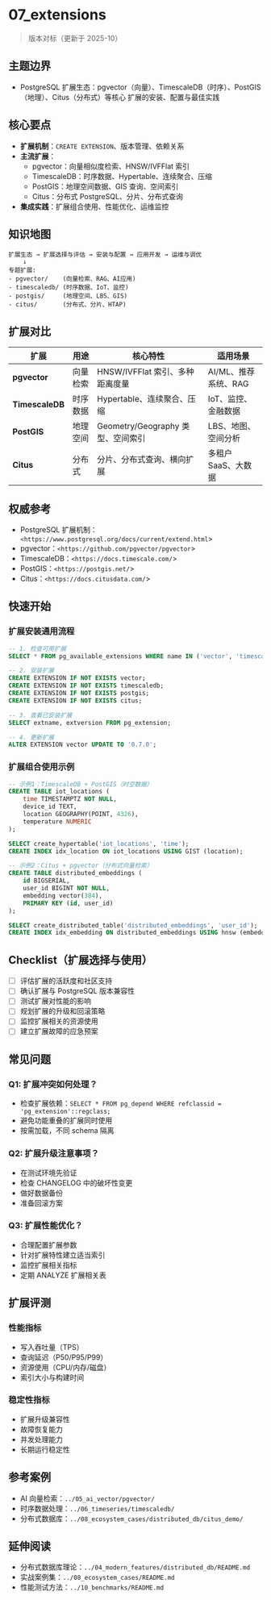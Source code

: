 ﻿# 07_extensions

> 版本对标（更新于 2025-10）

## 主题边界

- PostgreSQL 扩展生态：pgvector（向量）、TimescaleDB（时序）、PostGIS（地理）、Citus（分布式）等核心
  扩展的安装、配置与最佳实践

## 核心要点

- **扩展机制**：`CREATE EXTENSION`、版本管理、依赖关系
- **主流扩展**：
  - pgvector：向量相似度检索、HNSW/IVFFlat 索引
  - TimescaleDB：时序数据、Hypertable、连续聚合、压缩
  - PostGIS：地理空间数据、GIS 查询、空间索引
  - Citus：分布式 PostgreSQL、分片、分布式查询
- **集成实践**：扩展组合使用、性能优化、运维监控

## 知识地图

```text
扩展生态 → 扩展选择与评估 → 安装与配置 → 应用开发 → 运维与调优
    ↓
专题扩展:
- pgvector/    (向量检索、RAG、AI应用)
- timescaledb/ (时序数据、IoT、监控)
- postgis/     (地理空间、LBS、GIS)
- citus/       (分布式、分片、HTAP)
```

## 扩展对比

| 扩展            | 用途     | 核心特性                          | 适用场景             |
| --------------- | -------- | --------------------------------- | -------------------- |
| **pgvector**    | 向量检索 | HNSW/IVFFlat 索引、多种距离度量   | AI/ML、推荐系统、RAG |
| **TimescaleDB** | 时序数据 | Hypertable、连续聚合、压缩        | IoT、监控、金融数据  |
| **PostGIS**     | 地理空间 | Geometry/Geography 类型、空间索引 | LBS、地图、空间分析  |
| **Citus**       | 分布式   | 分片、分布式查询、横向扩展        | 多租户 SaaS、大数据  |

## 权威参考

- PostgreSQL 扩展机制：`<https://www.postgresql.org/docs/current/extend.html`>
- pgvector：`<https://github.com/pgvector/pgvector`>
- TimescaleDB：`<https://docs.timescale.com/`>
- PostGIS：`<https://postgis.net/`>
- Citus：`<https://docs.citusdata.com/`>

## 快速开始

### 扩展安装通用流程

```sql
-- 1. 检查可用扩展
SELECT * FROM pg_available_extensions WHERE name IN ('vector', 'timescaledb', 'postgis', 'citus');

-- 2. 安装扩展
CREATE EXTENSION IF NOT EXISTS vector;
CREATE EXTENSION IF NOT EXISTS timescaledb;
CREATE EXTENSION IF NOT EXISTS postgis;
CREATE EXTENSION IF NOT EXISTS citus;

-- 3. 查看已安装扩展
SELECT extname, extversion FROM pg_extension;

-- 4. 更新扩展
ALTER EXTENSION vector UPDATE TO '0.7.0';
```

### 扩展组合使用示例

```sql
-- 示例1：TimescaleDB + PostGIS（时空数据）
CREATE TABLE iot_locations (
    time TIMESTAMPTZ NOT NULL,
    device_id TEXT,
    location GEOGRAPHY(POINT, 4326),
    temperature NUMERIC
);

SELECT create_hypertable('iot_locations', 'time');
CREATE INDEX idx_location ON iot_locations USING GIST (location);

-- 示例2：Citus + pgvector（分布式向量检索）
CREATE TABLE distributed_embeddings (
    id BIGSERIAL,
    user_id BIGINT NOT NULL,
    embedding vector(384),
    PRIMARY KEY (id, user_id)
);

SELECT create_distributed_table('distributed_embeddings', 'user_id');
CREATE INDEX idx_embedding ON distributed_embeddings USING hnsw (embedding vector_l2_ops);
```

## Checklist（扩展选择与使用）

- [ ] 评估扩展的活跃度和社区支持
- [ ] 确认扩展与 PostgreSQL 版本兼容性
- [ ] 测试扩展对性能的影响
- [ ] 规划扩展的升级和回滚策略
- [ ] 监控扩展相关的资源使用
- [ ] 建立扩展故障的应急预案

## 常见问题

### Q1: 扩展冲突如何处理？

- 检查扩展依赖：`SELECT * FROM pg_depend WHERE refclassid = 'pg_extension'::regclass;`
- 避免功能重叠的扩展同时使用
- 按需加载，不同 schema 隔离

### Q2: 扩展升级注意事项？

- 在测试环境先验证
- 检查 CHANGELOG 中的破坏性变更
- 做好数据备份
- 准备回滚方案

### Q3: 扩展性能优化？

- 合理配置扩展参数
- 针对扩展特性建立适当索引
- 监控扩展相关指标
- 定期 ANALYZE 扩展相关表

## 扩展评测

### 性能指标

- 写入吞吐量（TPS）
- 查询延迟（P50/P95/P99）
- 资源使用（CPU/内存/磁盘）
- 索引大小与构建时间

### 稳定性指标

- 扩展升级兼容性
- 故障恢复能力
- 并发处理能力
- 长期运行稳定性

## 参考案例

- AI 向量检索：`../05_ai_vector/pgvector/`
- 时序数据处理：`../06_timeseries/timescaledb/`
- 分布式数据库：`../08_ecosystem_cases/distributed_db/citus_demo/`

## 延伸阅读

- 分布式数据库理论：`../04_modern_features/distributed_db/README.md`
- 实战案例集：`../08_ecosystem_cases/README.md`
- 性能测试方法：`../10_benchmarks/README.md`
